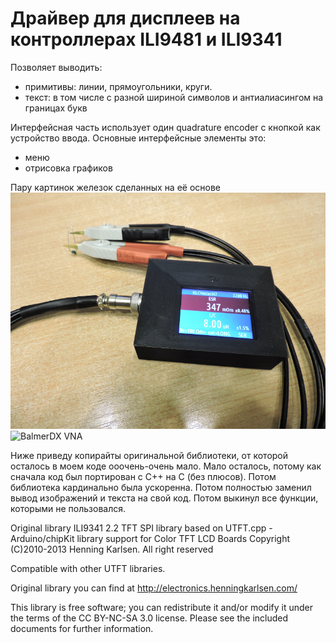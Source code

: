# Драйвер для дисплеев на контроллерах ILI9481 и ILI9341

Позволяет выводить:
 * примитивы: линии, прямоугольники, круги.
 * текст: в том числе с разной шириной символов и антиалиасингом на границах букв

Интерфейсная часть использует один quadrature encoder с кнопкой как устройство ввода.
Основные интерфейсные элементы это:
 * меню
 * отрисовка графиков

Пару картинок железок сделанных на её основе
![RLC Meter H750](https://github.com/balmerdx/RLCMeterH750/blob/master/misc/img/device.jpg)
![BalmerDX VNA](https://raw.githubusercontent.com/balmerdx/BalmerDX_VNA/master/doc/wiki_img/home/vna_front.JPG)



Ниже приведу копирайты оригинальной библиотеки, от которой осталось в моем коде ооочень-очень мало.
Мало осталось, потому как сначала код был портирован с С++ на С (без плюсов).
Потом библиотека кардинально была ускоренна.
Потом полностью заменил вывод изображений и текста на свой код.
Потом выкинул все функции, которыми не пользовался.


Original library
 ILI9341 2.2 TFT SPI library
 based on UTFT.cpp - Arduino/chipKit library support for Color TFT LCD Boards
 Copyright (C)2010-2013 Henning Karlsen. All right reserved
 
 Compatible with other UTFT libraries.
 
 Original library you can find at http://electronics.henningkarlsen.com/
  
 This library is free software; you can redistribute it and/or
 modify it under the terms of the CC BY-NC-SA 3.0 license.
 Please see the included documents for further information.

